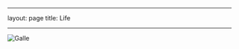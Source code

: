 
---
layout: page
title: Life

---

![Galle](https://github.com/TianyiSun00234/my-info/blob/main/WechatIMG1539.jpeg)
